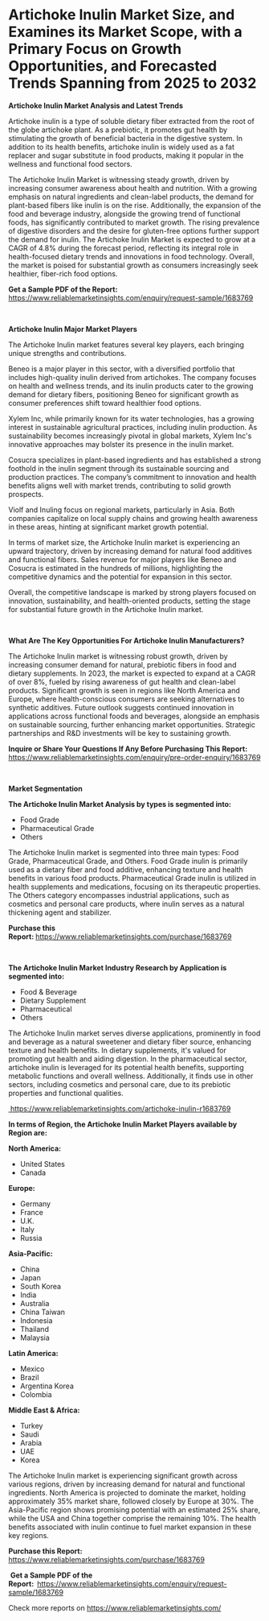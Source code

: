 <p><h1>Artichoke Inulin Market Size, and Examines its Market Scope, with a Primary Focus on Growth Opportunities, and Forecasted Trends Spanning from 2025 to 2032</h1></p><p><strong>Artichoke Inulin Market Analysis and Latest Trends</strong></p>
<p><p>Artichoke inulin is a type of soluble dietary fiber extracted from the root of the globe artichoke plant. As a prebiotic, it promotes gut health by stimulating the growth of beneficial bacteria in the digestive system. In addition to its health benefits, artichoke inulin is widely used as a fat replacer and sugar substitute in food products, making it popular in the wellness and functional food sectors. </p><p>The Artichoke Inulin Market is witnessing steady growth, driven by increasing consumer awareness about health and nutrition. With a growing emphasis on natural ingredients and clean-label products, the demand for plant-based fibers like inulin is on the rise. Additionally, the expansion of the food and beverage industry, alongside the growing trend of functional foods, has significantly contributed to market growth. The rising prevalence of digestive disorders and the desire for gluten-free options further support the demand for inulin. The Artichoke Inulin Market is expected to grow at a CAGR of 4.8% during the forecast period, reflecting its integral role in health-focused dietary trends and innovations in food technology. Overall, the market is poised for substantial growth as consumers increasingly seek healthier, fiber-rich food options.</p></p>
<p><strong>Get a Sample PDF of the Report:&nbsp;</strong> <a href="https://www.reliablemarketinsights.com/enquiry/request-sample/1683769?utm_campaign=3033&utm_medium=2&utm_source=Github&utm_content=ia&utm_term=07042025&utm_id=artichoke-inulin">https://www.reliablemarketinsights.com/enquiry/request-sample/1683769</a></p>
<p>&nbsp;</p>
<p><strong>Artichoke Inulin Major Market Players</strong></p>
<p><p>The Artichoke Inulin market features several key players, each bringing unique strengths and contributions. </p><p>Beneo is a major player in this sector, with a diversified portfolio that includes high-quality inulin derived from artichokes. The company focuses on health and wellness trends, and its inulin products cater to the growing demand for dietary fibers, positioning Beneo for significant growth as consumer preferences shift toward healthier food options.</p><p>Xylem Inc, while primarily known for its water technologies, has a growing interest in sustainable agricultural practices, including inulin production. As sustainability becomes increasingly pivotal in global markets, Xylem Inc's innovative approaches may bolster its presence in the inulin market.</p><p>Cosucra specializes in plant-based ingredients and has established a strong foothold in the inulin segment through its sustainable sourcing and production practices. The company’s commitment to innovation and health benefits aligns well with market trends, contributing to solid growth prospects.</p><p>Violf and Inuling focus on regional markets, particularly in Asia. Both companies capitalize on local supply chains and growing health awareness in these areas, hinting at significant market growth potential.</p><p>In terms of market size, the Artichoke Inulin market is experiencing an upward trajectory, driven by increasing demand for natural food additives and functional fibers. Sales revenue for major players like Beneo and Cosucra is estimated in the hundreds of millions, highlighting the competitive dynamics and the potential for expansion in this sector.</p><p>Overall, the competitive landscape is marked by strong players focused on innovation, sustainability, and health-oriented products, setting the stage for substantial future growth in the Artichoke Inulin market.</p></p>
<p>&nbsp;</p>
<p><strong>What Are The Key Opportunities For Artichoke Inulin Manufacturers?</strong></p>
<p><p>The Artichoke Inulin market is witnessing robust growth, driven by increasing consumer demand for natural, prebiotic fibers in food and dietary supplements. In 2023, the market is expected to expand at a CAGR of over 8%, fueled by rising awareness of gut health and clean-label products. Significant growth is seen in regions like North America and Europe, where health-conscious consumers are seeking alternatives to synthetic additives. Future outlook suggests continued innovation in applications across functional foods and beverages, alongside an emphasis on sustainable sourcing, further enhancing market opportunities. Strategic partnerships and R&D investments will be key to sustaining growth.</p></p>
<p><strong>Inquire or Share Your Questions If Any Before Purchasing This Report:</strong> <a href="https://www.reliablemarketinsights.com/enquiry/pre-order-enquiry/1683769?utm_campaign=3033&utm_medium=2&utm_source=Github&utm_content=ia&utm_term=07042025&utm_id=artichoke-inulin">https://www.reliablemarketinsights.com/enquiry/pre-order-enquiry/1683769</a></p>
<p>&nbsp;</p>
<p><strong>Market Segmentation</strong></p>
<p><strong>The Artichoke Inulin Market Analysis by types is segmented into:</strong></p>
<p><ul><li>Food Grade</li><li>Pharmaceutical Grade</li><li>Others</li></ul></p>
<p><p>The Artichoke Inulin market is segmented into three main types: Food Grade, Pharmaceutical Grade, and Others. Food Grade inulin is primarily used as a dietary fiber and food additive, enhancing texture and health benefits in various food products. Pharmaceutical Grade inulin is utilized in health supplements and medications, focusing on its therapeutic properties. The Others category encompasses industrial applications, such as cosmetics and personal care products, where inulin serves as a natural thickening agent and stabilizer.</p></p>
<p><strong>Purchase this Report:&nbsp;</strong><a href="https://www.reliablemarketinsights.com/purchase/1683769?utm_campaign=3033&utm_medium=2&utm_source=Github&utm_content=ia&utm_term=07042025&utm_id=artichoke-inulin">https://www.reliablemarketinsights.com/purchase/1683769</a></p>
<p>&nbsp;</p>
<p><strong>The Artichoke Inulin Market Industry Research by Application is segmented into:</strong></p>
<p><ul><li>Food & Beverage</li><li>Dietary Supplement</li><li>Pharmaceutical</li><li>Others</li></ul></p>
<p><p>The Artichoke Inulin market serves diverse applications, prominently in food and beverage as a natural sweetener and dietary fiber source, enhancing texture and health benefits. In dietary supplements, it's valued for promoting gut health and aiding digestion. In the pharmaceutical sector, artichoke inulin is leveraged for its potential health benefits, supporting metabolic functions and overall wellness. Additionally, it finds use in other sectors, including cosmetics and personal care, due to its prebiotic properties and functional qualities.</p></p>
<p><a href="https://www.reliablemarketinsights.com/artichoke-inulin-r1683769?utm_campaign=3033&utm_medium=2&utm_source=Github&utm_content=ia&utm_term=07042025&utm_id=artichoke-inulin">&nbsp;https://www.reliablemarketinsights.com/artichoke-inulin-r1683769</a></p>
<p><strong>In terms of Region, the Artichoke Inulin Market Players available by Region are:</strong></p>
<p>
    <p> <strong> North America: </strong>
        <ul>
            <li>United States</li>
            <li>Canada</li>
        </ul>
        </p> 
    <p> <strong> Europe: </strong>
        <ul>
            <li>Germany</li>
            <li>France</li>
            <li>U.K.</li>
            <li>Italy</li>
            <li>Russia</li>
        </ul>
        </p> 
    <p> <strong> Asia-Pacific: </strong>
        <ul>
            <li>China</li>
            <li>Japan</li>
            <li>South Korea</li>
            <li>India</li>
            <li>Australia</li>
            <li>China Taiwan</li>
            <li>Indonesia</li>
            <li>Thailand</li>
            <li>Malaysia</li>
        </ul>
        </p> 
    <p> <strong> Latin America: </strong>
        <ul>
            <li>Mexico</li>
            <li>Brazil</li>
            <li>Argentina Korea</li>
            <li>Colombia</li>
        </ul>
        </p> 
    <p> <strong> Middle East & Africa: </strong>
        <ul>
            <li>Turkey</li>
            <li>Saudi</li>
            <li>Arabia</li>
            <li>UAE</li>
            <li>Korea</li>
        </ul>
    </p>
    </p>
<p><p>The Artichoke Inulin market is experiencing significant growth across various regions, driven by increasing demand for natural and functional ingredients. North America is projected to dominate the market, holding approximately 35% market share, followed closely by Europe at 30%. The Asia-Pacific region shows promising potential with an estimated 25% share, while the USA and China together comprise the remaining 10%. The health benefits associated with inulin continue to fuel market expansion in these key regions.</p></p>
<p><strong>Purchase this Report: </strong><a href="https://www.reliablemarketinsights.com/purchase/1683769?utm_campaign=3033&utm_medium=2&utm_source=Github&utm_content=ia&utm_term=07042025&utm_id=artichoke-inulin">https://www.reliablemarketinsights.com/purchase/1683769</a></p>
<p>&nbsp;<strong>Get a Sample PDF of the Report:&nbsp;&nbsp;</strong><a href="https://www.reliablemarketinsights.com/enquiry/request-sample/1683769?utm_campaign=3033&utm_medium=2&utm_source=Github&utm_content=ia&utm_term=07042025&utm_id=artichoke-inulin">https://www.reliablemarketinsights.com/enquiry/request-sample/1683769</a></p>
<p><strong></strong></p>
<p>Check more reports on <a href="https://www.reliablemarketinsights.com/?utm_campaign=3033&utm_medium=2&utm_source=Github&utm_content=ia&utm_term=07042025&utm_id=artichoke-inulin">https://www.reliablemarketinsights.com/</a></p>